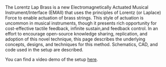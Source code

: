 The Lorentz Lap Brass is a new Electromagnetically Actuated Musical Instrument/Interface (EMAII) that uses the principles of Lorentz (or Laplace) Force to enable actuation of brass strings. This style of actuation is uncommon in musical instruments, though it presents rich opportunity for cost-effective tactile feedback, infinite sustain,and feedback control.
In an effort to encourage open-source knowledge sharing, replication, and adoption of this novel technique, this page describes the underlying concepts, designs, and techniques for this method. Schematics, CAD, and code used in the setup are described.

You can find a video demo of the setup [here]([url](https://youtu.be/jn6EsgfvfKE?si=S7AA26RQ-fFISa5W)https://youtu.be/jn6EsgfvfKE?si=S7AA26RQ-fFISa5W).
